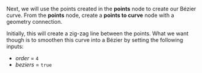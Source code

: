 Next, we will use the points created in the **points** node to create our Bézier curve. From the **points** node, create a **points to curve** node with a geometry connection.

Initially, this will create a zig-zag line between the points. What we want though is to smoothen this curve into a Bézier by setting the following inputs:

* _order_	=	`4`
* _beziers_	=	`true`
